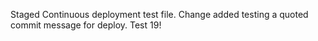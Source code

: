 Staged Continuous deployment test file. Change added
testing a quoted commit message for deploy. Test 19!
